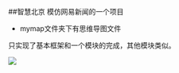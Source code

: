 ##智慧北京
模仿网易新闻的一个项目

* mymap文件夹下有思维导图文件

只实现了基本框架和一个模块的完成，其他模块类似。

![](http://i.imgur.com/SA1bIQu.png)